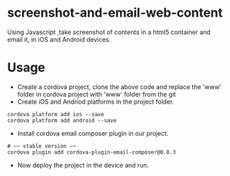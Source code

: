 # screenshot-and-email-web-content
Using Javascript ,take screenshot of contents in a html5 container and email it, in iOS and Android devices.

# Usage

* Create a cordova project, clone the above code and replace the 'www' folder in cordova project with 'www' folder from the git
* Create iOS and Andriod platforms in the project folder.
```
cordova platform add ios --save
cordova platform add android --save
```
* Install cordova email composer plugin in our project.
```
# ~~ stable version ~~
cordova plugin add cordova-plugin-email-composer@0.8.3
```
* Now deploy the project in the device and run.